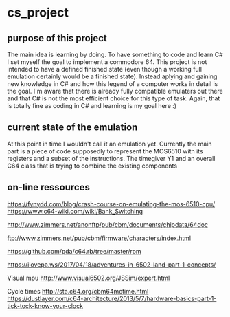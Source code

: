 # cs_project
## purpose of this project
The main idea is learning by doing.
To have something to code and learn C# I set myself the goal to implement a commodore 64.
This project is not intended to have a defined finished state (even though a working full emulation certainly would be a finished state). Instead aplying and gaining new knowledge in C# and how this legend of a computer works in detail is the goal.
I'm aware that there is already fully compatible emulaters out there and that C# is not the most efficient choice for this type of task. Again, that is totally fine as coding in C# and learning is my goal here :)

## current state of the emulation
At this point in time I wouldn't call it an emulation yet.
Currently the main part is a piece of code supposedly to represent the MOS6510 with its registers and a subset of the instructions.
The timegiver Y1 and an overall C64 class that is trying to combine the existing components

## on-line ressources
https://fynydd.com/blog/crash-course-on-emulating-the-mos-6510-cpu/
https://www.c64-wiki.com/wiki/Bank_Switching

http://www.zimmers.net/anonftp/pub/cbm/documents/chipdata/64doc

ftp://www.zimmers.net/pub/cbm/firmware/characters/index.html

https://github.com/pda/c64.rb/tree/master/rom

https://ilovepa.ws/2017/04/18/adventures-in-6502-land-part-1-concepts/

Visual mpu
http://www.visual6502.org/JSSim/expert.html

Cycle times
http://sta.c64.org/cbm64mctime.html
https://dustlayer.com/c64-architecture/2013/5/7/hardware-basics-part-1-tick-tock-know-your-clock
